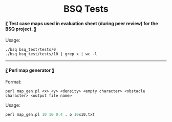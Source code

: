 <h1 align="center">
 BSQ Tests
</h1>

####  〖 Test case maps used in evaluation sheet (during peer review) for the BSQ project. 〗

Usage:
```
./bsq bsq_test/tests/0
./bsq bsq_test/tests/10 | grep x | wc -l
```

----
#### 〖 Perl map generator 〗

Format:  
```
perl map_gen.pl <x> <y> <density> <empty character> <obstacle character> <output file name>
```

Usage:
```perl
perl map_gen.pl 10 10 0.4 . o 10x10.txt
```
